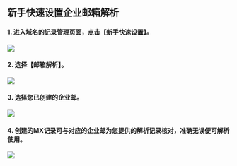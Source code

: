 ## 新手快速设置企业邮箱解析

#### 1. 进入域名的记录管理页面，点击【新手快速设置】。
![](https://mc.qcloudimg.com/static/img/68dcc66a642e6979e110885ac47cfdb6/0.png)

#### 2. 选择【邮箱解析】。
![](https://mc.qcloudimg.com/static/img/cf6ef933f98512ae134a28c7d30efeff/1.png)

#### 3. 选择您已创建的企业邮。
![](https://mc.qcloudimg.com/static/img/0a37f4d039d4e31be476acb3c604609e/2.png)

#### 4. 创建的MX记录可与对应的企业邮为您提供的解析记录核对，准确无误便可解析使用。
![](https://mc.qcloudimg.com/static/img/9fac47b03e94fb2b14f5b15c9108e8e2/3.png)
